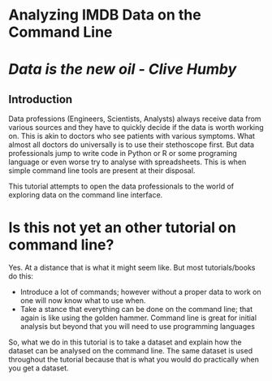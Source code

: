 # Analyzing IMDB Data on the Command Line

# _Data is the new oil - Clive Humby_

## Introduction

Data professions (Engineers, Scientists, Analysts) always receive data from various sources and they have to quickly decide if the data is worth working on. This is akin to doctors who see patients with various symptoms. What almost all doctors do universally is to use their stethoscope first. But data professionals jump to write code in Python or R or some programing language or even worse try to analyse with spreadsheets. This is when simple command line tools are present at their disposal.

This tutorial attempts to open the data professionals to the world of exploring data on the command line interface.

# Is this not yet an other tutorial on command line?

Yes. At a distance that is what it might seem like. But most tutorials/books do this:

- Introduce a lot of commands; however without a proper data to work on one will now know what to use when.
- Take a stance that everything can be done on the command line; that again is like using the golden hammer. Command line is great for initial analysis but beyond that you will need to use programming languages

So, what we do in this tutorial is to take a dataset and explain how the dataset can be analysed on the command line. The same dataset is used throughout the tutorial because that is what you would do practically when you get a dataset.
